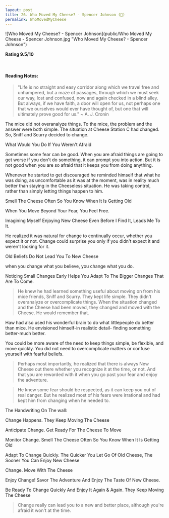 ```yaml
---
layout: post
title: 26. Who Moved My Cheese? - Spencer Johnson (📱)
permalink: WhoMovedMyCheese
---
```


![Who Moved My Cheese? - Spencer Johnson](public/Who Moved My Cheese - Spencer Johnson.jpg "Who Moved My Cheese? - Spencer Johnson")

**Rating 9.5/10**

<br>

#### Reading Notes:

> "Life is no straight and easy corridor along which we travel free and unhampered, but a maze of passages, through which we must seek our way, lost and confused, now and again checked in a blind alley. But always, if we have faith, a door will open for us, not perhaps one that we ourselves would ever have thought of, but one that will ultimately prove good for us." ~ A. J. Cronin

The mice did not overanalyze things. To the mice, the problem and the answer were both simple. The situation at Cheese Station C had changed. So, Sniff and Scurry decided to change.

What Would You Do If You Weren't Afraid

Sometimes some fear can be good. When you are afraid things are going to get worse if you don't do something, it can prompt you into action. But it is not good when you are so afraid that it keeps you from doing anything.

Whenever he started to get discouraged he reminded himself that what he was doing, as uncomfortable as it was at the moment, was in reality much better than staying in the Cheeseless situation. He was taking control, rather than simply letting things happen to him.

Smell The Cheese Often So You Know When It Is Getting Old

When You Move Beyond Your Fear, You Feel Free.

Imagining Myself Enjoying New Cheese Even Before I Find It, Leads Me To It.

He realized it was natural for change to continually occur, whether you expect it or not. Change could surprise you only if you didn't expect it and weren't looking for it.

Old Beliefs Do Not Lead You To New Cheese

when you change what you believe, you change what you do.

Noticing Small Changes Early Helps You Adapt To The Bigger Changes That Are To Come.

> He knew he had learned something useful about moving on from his mice friends, Sniff and Scurry. They kept life simple. They didn't overanalyze or overcomplicate things. When the situation changed and the Cheese had been moved, they changed and moved with the Cheese. He would remember that.

Haw had also used his wonderful brain to do what littlepeople do better than mice. He envisioned himself-in realistic detail- finding something better-much better.

You could be more aware of the need to keep things simple, be flexible, and move quickly. You did not need to overcomplicate matters or confuse yourself with fearful beliefs.

> Perhaps most importantly, he realized that there is always New Cheese out there whether you recognize it at the time, or not. And that you are rewarded with it when you go past your fear and enjoy the adventure.

> He knew some fear should be respected, as it can keep you out of real danger. But he realized most of his fears were irrational and had kept him from changing when he needed to.

The Handwriting On The wall:

Change Happens.
They Keep Moving The Cheese

Anticipate Change.
Get Ready For The Cheese To Move

Monitor Change.
Smell The Cheese Often So You Know When It Is Getting Old

Adapt To Change Quickly.
The Quicker You Let Go Of Old Cheese, The Sooner You Can Enjoy New Cheese

Change.
Move With The Cheese

Enjoy Change!
Savor The Adventure And Enjoy The Taste Of New Cheese.

Be Ready To Change Quickly And Enjoy It Again & Again.
They Keep Moving The Cheese

> Change really can lead you to a new and better place, although you're afraid it won't at the time.
